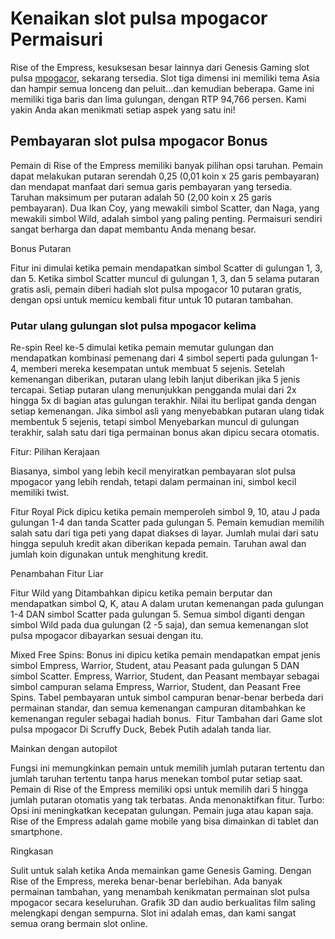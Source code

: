 # Kenaikan slot pulsa mpogacor Permaisuri

Rise of the Empress, kesuksesan besar lainnya dari Genesis Gaming slot pulsa [mpogacor](https://newmonasticism.org/), sekarang tersedia. Slot tiga dimensi ini memiliki tema Asia dan hampir semua lonceng dan peluit…dan kemudian beberapa. Game ini memiliki tiga baris dan lima gulungan, dengan RTP 94,766 persen. Kami yakin Anda akan menikmati setiap aspek yang satu ini!

## Pembayaran slot pulsa mpogacor Bonus

Pemain di Rise of the Empress memiliki banyak pilihan opsi taruhan. Pemain dapat melakukan putaran serendah 0,25 (0,01 koin x 25 garis pembayaran) dan mendapat manfaat dari semua garis pembayaran yang tersedia. Taruhan maksimum per putaran adalah 50 (2,00 koin x 25 garis pembayaran). Dua Ikan Coy, yang mewakili simbol Scatter, dan Naga, yang mewakili simbol Wild, adalah simbol yang paling penting. Permaisuri sendiri sangat berharga dan dapat membantu Anda menang besar.

Bonus Putaran

Fitur ini dimulai ketika pemain mendapatkan simbol Scatter di gulungan 1, 3, dan 5. Ketika simbol Scatter muncul di gulungan 1, 3, dan 5 selama putaran gratis asli, pemain diberi hadiah slot pulsa mpogacor 10 putaran gratis, dengan opsi untuk memicu kembali fitur untuk 10 putaran tambahan.

### Putar ulang gulungan slot pulsa mpogacor kelima

Re-spin Reel ke-5 dimulai ketika pemain memutar gulungan dan mendapatkan kombinasi pemenang dari 4 simbol seperti pada gulungan 1-4, memberi mereka kesempatan untuk membuat 5 sejenis. Setelah kemenangan diberikan, putaran ulang lebih lanjut diberikan jika 5 jenis tercapai. Setiap putaran ulang menunjukkan pengganda mulai dari 2x hingga 5x di bagian atas gulungan terakhir. Nilai itu berlipat ganda dengan setiap kemenangan. Jika simbol asli yang menyebabkan putaran ulang tidak membentuk 5 sejenis, tetapi simbol Menyebarkan muncul di gulungan terakhir, salah satu dari tiga permainan bonus akan dipicu secara otomatis.

Fitur: Pilihan Kerajaan

Biasanya, simbol yang lebih kecil menyiratkan pembayaran slot pulsa mpogacor yang lebih rendah, tetapi dalam permainan ini, simbol kecil memiliki twist.

Fitur Royal Pick dipicu ketika pemain memperoleh simbol 9, 10, atau J pada gulungan 1-4 dan tanda Scatter pada gulungan 5. Pemain kemudian memilih salah satu dari tiga peti yang dapat diakses di layar. Jumlah mulai dari satu hingga sepuluh kredit akan diberikan kepada pemain. Taruhan awal dan jumlah koin digunakan untuk menghitung kredit.

Penambahan Fitur Liar

Fitur Wild yang Ditambahkan dipicu ketika pemain berputar dan mendapatkan simbol Q, K, atau A dalam urutan kemenangan pada gulungan 1-4 DAN simbol Scatter pada gulungan 5. Semua simbol diganti dengan simbol Wild pada dua gulungan (2 -5 saja), dan semua kemenangan slot pulsa mpogacor dibayarkan sesuai dengan itu.

Mixed Free Spins: Bonus ini dipicu ketika pemain mendapatkan empat jenis simbol Empress, Warrior, Student, atau Peasant pada gulungan 5 DAN simbol Scatter. Empress, Warrior, Student, dan Peasant membayar sebagai simbol campuran selama Empress, Warrior, Student, dan Peasant Free Spins. Tabel pembayaran untuk simbol campuran benar-benar berbeda dari permainan standar, dan semua kemenangan campuran ditambahkan ke kemenangan reguler sebagai hadiah bonus.  Fitur Tambahan dari Game slot pulsa mpogacor Di Scruffy Duck, Bebek Putih adalah tanda liar.

Mainkan dengan autopilot

Fungsi ini memungkinkan pemain untuk memilih jumlah putaran tertentu dan jumlah taruhan tertentu tanpa harus menekan tombol putar setiap saat. Pemain di Rise of the Empress memiliki opsi untuk memilih dari 5 hingga jumlah putaran otomatis yang tak terbatas. Anda menonaktifkan fitur. Turbo: Opsi ini meningkatkan kecepatan gulungan. Pemain juga atau kapan saja. Rise of the Empress adalah game mobile yang bisa dimainkan di tablet dan smartphone.

Ringkasan

Sulit untuk salah ketika Anda memainkan game Genesis Gaming. Dengan Rise of the Empress, mereka benar-benar berlebihan. Ada banyak permainan tambahan, yang menambah kenikmatan permainan slot pulsa mpogacor secara keseluruhan. Grafik 3D dan audio berkualitas film saling melengkapi dengan sempurna. Slot ini adalah emas, dan kami sangat semua orang bermain slot online.


